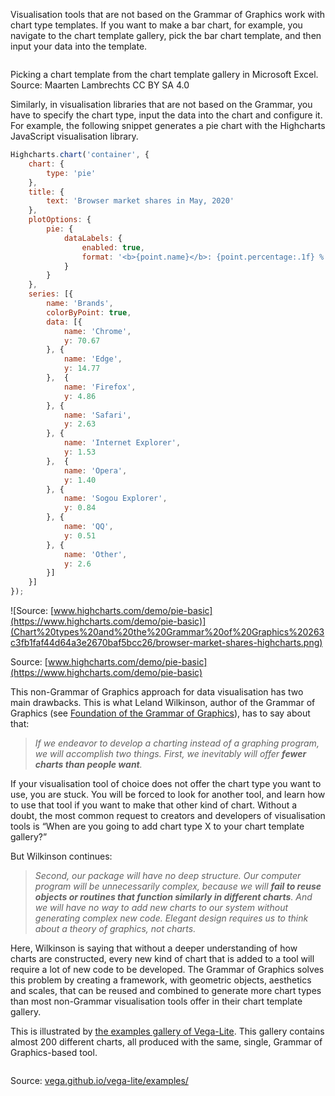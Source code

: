 Visualisation tools that are not based on the Grammar of Graphics work with chart type templates. If you want to make a bar chart, for example, you navigate to the chart template gallery, pick the bar chart template, and then input your data into the template.

<p class='center'>
<img src='Chart%20types%20and%20the%20Grammar%20of%20Graphics%20263c3fb1faf44d64a3e2670baf5bcc26/excel-chart-templates.png' alt='' class='max-600' />
</p>

Picking a chart template from the chart template gallery in Microsoft Excel. Source: Maarten Lambrechts CC BY SA 4.0

Similarly, in visualisation libraries that are not based on the Grammar, you have to specify the chart type, input the data into the chart and configure it. For example, the following snippet generates a pie chart with the Highcharts JavaScript visualisation library.

```js
Highcharts.chart('container', {
    chart: {
        type: 'pie'
    },
    title: {
        text: 'Browser market shares in May, 2020'
    },
    plotOptions: {
        pie: {
            dataLabels: {
                enabled: true,
                format: '<b>{point.name}</b>: {point.percentage:.1f} %'
            }
        }
    },
    series: [{
        name: 'Brands',
        colorByPoint: true,
        data: [{
            name: 'Chrome',
            y: 70.67
        }, {
            name: 'Edge',
            y: 14.77
        },  {
            name: 'Firefox',
            y: 4.86
        }, {
            name: 'Safari',
            y: 2.63
        }, {
            name: 'Internet Explorer',
            y: 1.53
        },  {
            name: 'Opera',
            y: 1.40
        }, {
            name: 'Sogou Explorer',
            y: 0.84
        }, {
            name: 'QQ',
            y: 0.51
        }, {
            name: 'Other',
            y: 2.6
        }]
    }]
});
```

![Source: [www.highcharts.com/demo/pie-basic](https://www.highcharts.com/demo/pie-basic)](Chart%20types%20and%20the%20Grammar%20of%20Graphics%20263c3fb1faf44d64a3e2670baf5bcc26/browser-market-shares-highcharts.png)

Source: [www.highcharts.com/demo/pie-basic](https://www.highcharts.com/demo/pie-basic)

This non-Grammar of Graphics approach for data visualisation has two main drawbacks. This is what Leland Wilkinson, author of the Grammar of Graphics (see <span class='internal-link'>[Foundation of the Grammar of Graphics](foundation-of-the-grammar-of-graphics)</span>), has to say about that:

> *If we endeavor to develop a charting instead of a graphing program, we will accomplish two things. First, we inevitably will offer **fewer charts than people want**.*
> 

If your visualisation tool of choice does not offer the chart type you want to use, you are stuck. You will be forced to look for another tool, and learn how to use that tool if you want to make that other kind of chart. Without a doubt, the most common request to creators and developers of visualisation tools is “When are you going to add chart type X to your chart template gallery?”

But Wilkinson continues:

> *Second, our package will have no deep structure. Our computer program will be unnecessarily complex, because we will **fail to reuse objects or routines that function similarly in different charts**. And we will have no way to add new charts to our system without generating complex new code. Elegant design requires us to think about a theory of graphics, not charts.*
> 

Here, Wilkinson is saying that without a deeper understanding of how charts are constructed, every new kind of chart that is added to a tool will require a lot of new code to be developed. The Grammar of Graphics solves this problem by creating a framework, with geometric objects, aesthetics and scales, that can be reused and combined to generate more chart types than most non-Grammar visualisation tools offer in their chart template gallery.

This is illustrated by [the examples gallery of Vega-Lite](https://vega.github.io/vega-lite/examples/). This gallery contains almost 200 different charts, all produced with the same, single, Grammar of Graphics-based tool.

<p class='center'>
<img src='Chart%20types%20and%20the%20Grammar%20of%20Graphics%20263c3fb1faf44d64a3e2670baf5bcc26/vega-lite-gallery.png' alt='' class='max-400' />
</p>

Source: [vega.github.io/vega-lite/examples/](https://vega.github.io/vega-lite/examples/)